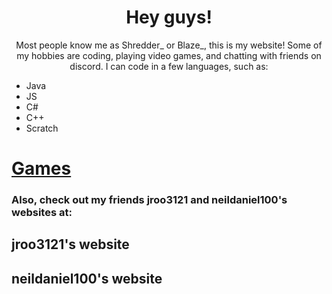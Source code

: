 
<head>
</head>
  <body>
  
 
   <p id="wlc">
  </p>
   <center><h1> Hey guys! </h1>
   Most people know me as Shredder_ or Blaze_, this is my website! Some of my hobbies are coding, playing video games, and chatting with friends on discord. I can code in a few languages, such as:</center>
   <ul>
  <li>Java</li>
  <li>JS</li>
  <li>C#</li>
  <li>C++</li>
  <li>Scratch</li>
</ul>
<p>
<h1><a href="https://blaze8834.github.io/games.md">Games</a></h1>
<h3> Also, check out my friends jroo3121 and neildaniel100's websites at:</h3>
<h2><a href="https://jroo3121.github.io/"></a>jroo3121's website</h2>
<h2><a href="https://neildaniel100.github.io/"></a>neildaniel100's website</h2>
  
<script>
  var person = prompt("Please enter your name", "A Blaze_ Fan");

if (person != null) {
  document.getElementById("wlc").innerHTML =
  "Welcome "+person+"!";
}
</script>
                               
                               
                               
                               
